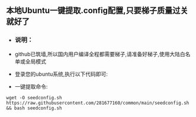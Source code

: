 ## 本地Ubuntu一键提取.config配置,只要梯子质量过关就好了

- ### 说明：
- github已筑墙,所以国内用户编译全程都需要梯子,请准备好梯子,使用大陆白名单或全局模式

- 登录您的ubuntu系统,执行以下代码即可:

- 一键提取命令:
```
wget -O seedconfig.sh https://raw.githubusercontent.com/281677160/common/main/seedconfig.sh && bash seedconfig.sh
```
